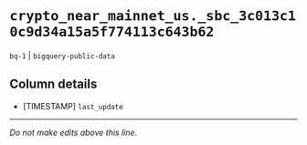 # `crypto_near_mainnet_us._sbc_3c013c10c9d34a15a5f774113c643b62`
`bq-1` | `bigquery-public-data`

## Column details
* [TIMESTAMP] `last_update`

-------------------------------------------------------------------------------
*Do not make edits above this line.*
